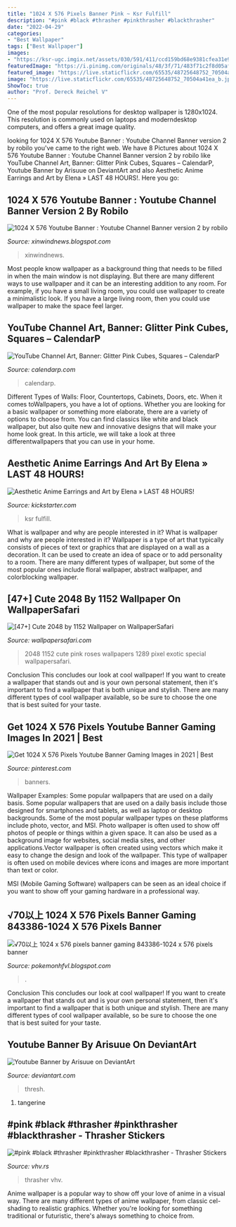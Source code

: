 ```yaml
---
title: "1024 X 576 Pixels Banner Pink ~ Ksr Fulfill"
description: "#pink #black #thrasher #pinkthrasher #blackthrasher"
date: "2022-04-29"
categories:
- "Best Wallpaper"
tags: ["Best Wallpaper"]
images:
- "https://ksr-ugc.imgix.net/assets/030/591/411/ccd159bd68e9381cfea31e9ad3c206ed_original.png?ixlib=rb-2.1.0&amp;crop=faces&amp;w=1024&amp;h=576&amp;fit=crop&amp;v=1600083019&amp;auto=format&amp;frame=1&amp;q=92&amp;s=59f7ff45fc87bca7bb338aca77fa635e"
featuredImage: "https://i.pinimg.com/originals/48/3f/71/483f71c2f8d05af3be34571bbb235e97.jpg"
featured_image: "https://live.staticflickr.com/65535/48725648752_70504a41ea_b.jpg"
image: "https://live.staticflickr.com/65535/48725648752_70504a41ea_b.jpg"
ShowToc: true
author: "Prof. Dereck Reichel V"
---
```



One of the most popular resolutions for desktop wallpaper is 1280x1024. This resolution is commonly used on laptops and moderndesktop computers, and offers a great image quality.

	

		
looking for 1024 X 576 Youtube Banner : Youtube Channel Banner version 2 by robilo you've came to the right web. We have 8 Pictures about 1024 X 576 Youtube Banner : Youtube Channel Banner version 2 by robilo like YouTube Channel Art, Banner: Glitter Pink Cubes, Squares – CalendarP, Youtube Banner by Arisuue on DeviantArt and also Aesthetic Anime Earrings and Art by Elena » LAST 48 HOURS!. Here you go:
		
    
## 1024 X 576 Youtube Banner : Youtube Channel Banner Version 2 By Robilo

<img loading=lazy src="https://live.staticflickr.com/65535/48725648752_70504a41ea_b.jpg" onerror="this.onerror=null;this.src='https://tse3.mm.bing.net/th?id=OIP.3c1bdxVNtMFnJpyWqo2W2gHaEK&amp;pid=15.1';" alt="1024 X 576 Youtube Banner : Youtube Channel Banner version 2 by robilo">

_Source: xinwindnews.blogspot.com_

>xinwindnews. 

	

Most people know wallpaper as a background thing that needs to be filled in when the main window is not displaying. But there are many different ways to use wallpaper and it can be an interesting addition to any room. For example, if you have a small living room, you could use wallpaper to create a minimalistic look. If you have a large living room, then you could use wallpaper to make the space feel larger.

    
## YouTube Channel Art, Banner: Glitter Pink Cubes, Squares – CalendarP

<img loading=lazy src="https://www.calendarp.com/wp-content/uploads/2019/02/YouTube-Channel-Art-CP-012-1024x576.jpg" onerror="this.onerror=null;this.src='https://tse2.mm.bing.net/th?id=OIP.i8e7CDpMtE-l_x8wZeDzkwHaEK&amp;pid=15.1';" alt="YouTube Channel Art, Banner: Glitter Pink Cubes, Squares – CalendarP">

_Source: calendarp.com_

>calendarp. 

	

Different Types of Walls: Floor, Countertops, Cabinets, Doors, etc.
When it comes toWallpapers, you have a lot of options. Whether you are looking for a basic wallpaper or something more elaborate, there are a variety of options to choose from. You can find classics like white and black wallpaper, but also quite new and innovative designs that will make your home look great. In this article, we will take a look at three differentwallpapers that you can use in your home.

    
## Aesthetic Anime Earrings And Art By Elena » LAST 48 HOURS!

<img loading=lazy src="https://ksr-ugc.imgix.net/assets/030/591/411/ccd159bd68e9381cfea31e9ad3c206ed_original.png?ixlib=rb-2.1.0&amp;crop=faces&amp;w=1024&amp;h=576&amp;fit=crop&amp;v=1600083019&amp;auto=format&amp;frame=1&amp;q=92&amp;s=59f7ff45fc87bca7bb338aca77fa635e" onerror="this.onerror=null;this.src='https://tse3.mm.bing.net/th?id=OIP.fqiNlgofgkFhQvKP5HXKGQHaEK&amp;pid=15.1';" alt="Aesthetic Anime Earrings and Art by Elena » LAST 48 HOURS!">

_Source: kickstarter.com_

>ksr fulfill. 

	

What is wallpaper and why are people interested in it?
What is wallpaper and why are people interested in it?
Wallpaper is a type of art that typically consists of pieces of text or graphics that are displayed on a wall as a decoration. It can be used to create an idea of space or to add personality to a room. There are many different types of wallpaper, but some of the most popular ones include floral wallpaper, abstract wallpaper, and colorblocking wallpaper.

    
## [47+] Cute 2048 By 1152 Wallpaper On WallpaperSafari

<img loading=lazy src="https://cdn.wallpapersafari.com/86/3/D7vnt1.jpg" onerror="this.onerror=null;this.src='https://tse4.mm.bing.net/th?id=OIP.b7GWN2czpVAxu68JZOy6zwHaEK&amp;pid=15.1';" alt="[47+] Cute 2048 by 1152 Wallpaper on WallpaperSafari">

_Source: wallpapersafari.com_

>2048 1152 cute pink roses wallpapers 1289 pixel exotic special wallpapersafari. 

	

Conclusion
This concludes our look at cool wallpaper! If you want to create a wallpaper that stands out and is your own personal statement, then it's important to find a wallpaper that is both unique and stylish. There are many different types of cool wallpaper available, so be sure to choose the one that is best suited for your taste.

    
## Get 1024 X 576 Pixels Youtube Banner Gaming Images In 2021 | Best

<img loading=lazy src="https://i.pinimg.com/originals/c7/ce/2b/c7ce2b7adf377df028530129bb4edeea.jpg" onerror="this.onerror=null;this.src='https://tse1.mm.bing.net/th?id=OIP.QaSE517SpwL_xbK3RRBZqQHaD4&amp;pid=15.1';" alt="Get 1024 X 576 Pixels Youtube Banner Gaming Images in 2021 | Best">

_Source: pinterest.com_

>banners. 

	

Wallpaper Examples: Some popular wallpapers that are used on a daily basis.
Some popular wallpapers that are used on a daily basis include those designed for smartphones and tablets, as well as laptop or desktop backgrounds. Some of the most popular wallpaper types on these platforms include photo, vector, and MSI. 
Photo wallpaper is often used to show off photos of people or things within a given space. It can also be used as a background image for websites, social media sites, and other applications.Vector wallpaper is often created using vectors which make it easy to change the design and look of the wallpaper. This type of wallpaper is often used on mobile devices where icons and images are more important than text or color. 

MSI (Mobile Gaming Software) wallpapers can be seen as an ideal choice if you want to show off your gaming hardware in a professional way.

    
## √70以上 1024 X 576 Pixels Banner Gaming 843386-1024 X 576 Pixels Banner

<img loading=lazy src="https://i.pinimg.com/originals/48/3f/71/483f71c2f8d05af3be34571bbb235e97.jpg" onerror="this.onerror=null;this.src='https://tse1.mm.bing.net/th?id=OIP.KG9h-ByPPpfrfrPfv6M52gHaEK&amp;pid=15.1';" alt="√70以上 1024 x 576 pixels banner gaming 843386-1024 x 576 pixels banner">

_Source: pokemonhfvl.blogspot.com_

>. 

	

Conclusion
This concludes our look at cool wallpaper! If you want to create a wallpaper that stands out and is your own personal statement, then it's important to find a wallpaper that is both unique and stylish. There are many different types of cool wallpaper available, so be sure to choose the one that is best suited for your taste.

    
## Youtube Banner By Arisuue On DeviantArt

<img loading=lazy src="https://images-wixmp-ed30a86b8c4ca887773594c2.wixmp.com/intermediary/f/229be0c3-7472-4779-ae07-97f749849011/dangt6w-960fd551-28e0-44a4-979d-1c322aeaac38.png/v1/fill/w_1024,h_576,q_80,strp/league_of_legends___dark_star_thresh___banner_by_arisuue_dangt6w-fullview.jpg" onerror="this.onerror=null;this.src='https://tse4.mm.bing.net/th?id=OIP.xgAGET6PgBnTu7-dYjjWGgHaEK&amp;pid=15.1';" alt="Youtube Banner by Arisuue on DeviantArt">

_Source: deviantart.com_

>thresh. 

	

1. tangerine 

    
## #pink #black #thrasher #pinkthrasher #blackthrasher - Thrasher Stickers

<img loading=lazy src="https://www.vhv.rs/dpng/d/452-4528417_pink-black-thrasher-pinkthrasher-blackthrasher-thrasher-stickers-hd.png" onerror="this.onerror=null;this.src='https://tse3.mm.bing.net/th?id=OIP.AahaOfCOm_8752ayc4PrUgHaEK&amp;pid=15.1';" alt="#pink #black #thrasher #pinkthrasher #blackthrasher - Thrasher Stickers">

_Source: vhv.rs_

>thrasher vhv. 

	

Anime wallpaper is a popular way to show off your love of anime in a visual way. There are many different types of anime wallpaper, from classic cel-shading to realistic graphics. Whether you're looking for something traditional or futuristic, there's always something to choice from.

